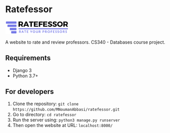 # Ratefessor

<img src="https://github.com/MNoumanAbbasi/ratefessor/blob/main/media/logo.png" alt="Ratefessor" width="200"/>

A website to rate and review professors. CS340 - Databases course project.

## Requirements

- Django 3
- Python 3.7+

## For developers

1. Clone the repository: `git clone https://github.com/MNoumanAbbasi/ratefessor.git`
2. Go to directory: `cd ratefessor`
3. Run the server using: `python3 manage.py runserver`
4. Then open the website at URL: `localhost:8000/`
